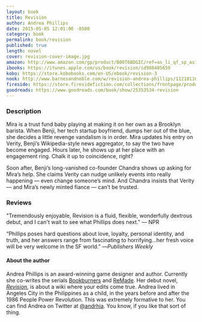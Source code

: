 ```yaml
---
layout: book
title: Revision
author: Andrea Phillips
date: 2015-05-05 12:01:00 -0500
category: book
permalink: book/revision
published: true
length: novel
cover: revision-cover-image.jpg
amazon: http://www.amazon.com/gp/product/B00T6BDGIC/ref=as_li_qf_sp_asin_il_tl?ie=UTF8&camp=1789&creative=9325&creativeASIN=B00T6BDGIC&linkCode=as2&tag=firesidemagaz-20&linkId=JCTSENCFOCWBXOTY
ibooks: https://itunes.apple.com/us/book/revision/id988485659
kobo: https://store.kobobooks.com/en-US/ebook/revision-3
nook: http://www.barnesandnoble.com/w/revision-andrea-phillips/1121811625?ean=2940151589703&itm=1&usri=2940151589703
fireside: https://store.firesidefiction.com/collections/frontpage/products/revision
goodreads: https://www.goodreads.com/book/show/25353534-revision
---
```


### Description

Mira is a trust fund baby playing at making it on her own as a Brooklyn barista. When Benji, her tech startup boyfriend, dumps her out of the blue, she decides a little revenge vandalism is in order. Mira updates his entry on Verity, Benji’s Wikipedia-style news aggregator, to say the two have become engaged. Hours later, he shows up at her place with an engagement ring. Chalk it up to coincidence, right?

Soon after, Benji’s long-vanished co-founder Chandra shows up asking for Mira’s help. She claims Verity can nudge unlikely events into really happening — even change someone’s mind. And Chandra insists that Verity — and Mira’s newly minted fiance — can’t be trusted.

### Reviews
"Tremendously enjoyable, Revision is a fluid, flexible, wonderfully dextrous debut, and I can't wait to see what Phillips does next."
— NPR

“Phillips poses hard questions about love, loyalty, personal identity, and truth, and her answers range from fascinating to horrifying...her fresh voice will be very welcome in the SF world.”
—_Publishers Weekly_

#### About the author

Andrea Phillips is an award-winning game designer and author. Currently she co-writes the serials [Bookburners](https://www.serialbox.com/serials/556edb3cada6e270f8e2641d) and [ReMade](https://www.serialbox.com/serials/5755b744ada6e220cd1d9948). Her debut novel, [*Revision*](/book/revision), is about a wiki where your edits come true. Andrea lived in Angeles City in the Philippines as a child, in the years before and after the 1986 People Power Revolution. This was extremely formative to her.
You can find Andrea on Twitter at [@andrhia](http://twitter.com/andrhia). You know, if you like that sort of thing.
